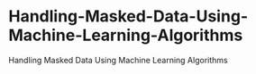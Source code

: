 # Handling-Masked-Data-Using-Machine-Learning-Algorithms
Handling Masked Data Using Machine Learning Algorithms
